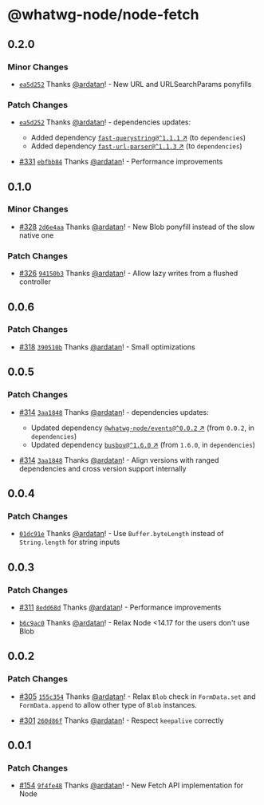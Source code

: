 # @whatwg-node/node-fetch

## 0.2.0

### Minor Changes

- [`ea5d252`](https://github.com/ardatan/whatwg-node/commit/ea5d25298c480d4c5483186af41dccda8197164d)
  Thanks [@ardatan](https://github.com/ardatan)! - New URL and URLSearchParams ponyfills

### Patch Changes

- [`ea5d252`](https://github.com/ardatan/whatwg-node/commit/ea5d25298c480d4c5483186af41dccda8197164d)
  Thanks [@ardatan](https://github.com/ardatan)! - dependencies updates:

  - Added dependency
    [`fast-querystring@^1.1.1` ↗︎](https://www.npmjs.com/package/fast-querystring/v/1.1.1) (to
    `dependencies`)
  - Added dependency
    [`fast-url-parser@^1.1.3` ↗︎](https://www.npmjs.com/package/fast-url-parser/v/1.1.3) (to
    `dependencies`)

- [#331](https://github.com/ardatan/whatwg-node/pull/331)
  [`ebfbb84`](https://github.com/ardatan/whatwg-node/commit/ebfbb845be1a9f3893f62c850554cf6162f3b6d7)
  Thanks [@ardatan](https://github.com/ardatan)! - Performance improvements

## 0.1.0

### Minor Changes

- [#328](https://github.com/ardatan/whatwg-node/pull/328)
  [`2d6e4aa`](https://github.com/ardatan/whatwg-node/commit/2d6e4aa67fffe2e33eb16b4c30c00f8ea9cf9a9a)
  Thanks [@ardatan](https://github.com/ardatan)! - New Blob ponyfill instead of the slow native one

### Patch Changes

- [#326](https://github.com/ardatan/whatwg-node/pull/326)
  [`94150b3`](https://github.com/ardatan/whatwg-node/commit/94150b3452f06f5671e87f59f8ae63e6e751289c)
  Thanks [@ardatan](https://github.com/ardatan)! - Allow lazy writes from a flushed controller

## 0.0.6

### Patch Changes

- [#318](https://github.com/ardatan/whatwg-node/pull/318)
  [`390510b`](https://github.com/ardatan/whatwg-node/commit/390510b39d5d374233eb9798adbd0ef14101e2b7)
  Thanks [@ardatan](https://github.com/ardatan)! - Small optimizations

## 0.0.5

### Patch Changes

- [#314](https://github.com/ardatan/whatwg-node/pull/314)
  [`3aa1848`](https://github.com/ardatan/whatwg-node/commit/3aa18486d44c507617b25204c3d4a96bc8a4c9e4)
  Thanks [@ardatan](https://github.com/ardatan)! - dependencies updates:

  - Updated dependency
    [`@whatwg-node/events@^0.0.2` ↗︎](https://www.npmjs.com/package/@whatwg-node/events/v/0.0.2)
    (from `0.0.2`, in `dependencies`)
  - Updated dependency [`busboy@^1.6.0` ↗︎](https://www.npmjs.com/package/busboy/v/1.6.0) (from
    `1.6.0`, in `dependencies`)

- [#314](https://github.com/ardatan/whatwg-node/pull/314)
  [`3aa1848`](https://github.com/ardatan/whatwg-node/commit/3aa18486d44c507617b25204c3d4a96bc8a4c9e4)
  Thanks [@ardatan](https://github.com/ardatan)! - Align versions with ranged dependencies and cross
  version support internally

## 0.0.4

### Patch Changes

- [`01dc91e`](https://github.com/ardatan/whatwg-node/commit/01dc91e0db7f65599d9bc018c0a9396dd0e5ad27)
  Thanks [@ardatan](https://github.com/ardatan)! - Use `Buffer.byteLength` instead of
  `String.length` for string inputs

## 0.0.3

### Patch Changes

- [#311](https://github.com/ardatan/whatwg-node/pull/311)
  [`8edd68d`](https://github.com/ardatan/whatwg-node/commit/8edd68d288889e7a1222c8790a708b0930f337e2)
  Thanks [@ardatan](https://github.com/ardatan)! - Performance improvements

- [`b6c9ac0`](https://github.com/ardatan/whatwg-node/commit/b6c9ac0ae8095ded0970be810f63e23fcca65830)
  Thanks [@ardatan](https://github.com/ardatan)! - Relax Node <14.17 for the users don't use Blob

## 0.0.2

### Patch Changes

- [#305](https://github.com/ardatan/whatwg-node/pull/305)
  [`155c354`](https://github.com/ardatan/whatwg-node/commit/155c354aae4179bf233c68fec386e276728a16de)
  Thanks [@ardatan](https://github.com/ardatan)! - Relax `Blob` check in `FormData.set` and
  `FormData.append` to allow other type of `Blob` instances.

- [#301](https://github.com/ardatan/whatwg-node/pull/301)
  [`260d86f`](https://github.com/ardatan/whatwg-node/commit/260d86f50cd1e215b1fe574042da92124636e56b)
  Thanks [@ardatan](https://github.com/ardatan)! - Respect `keepalive` correctly

## 0.0.1

### Patch Changes

- [#154](https://github.com/ardatan/whatwg-node/pull/154)
  [`9f4fe48`](https://github.com/ardatan/whatwg-node/commit/9f4fe489ff1d08d873a2dd26c02abc54da08dc48)
  Thanks [@ardatan](https://github.com/ardatan)! - New Fetch API implementation for Node
